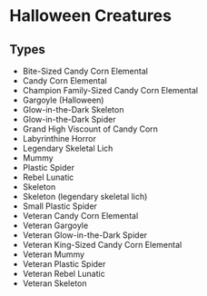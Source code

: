 # Halloween Creatures
## Types
* Bite-Sized Candy Corn Elemental
* Candy Corn Elemental
* Champion Family-Sized Candy Corn Elemental
* Gargoyle (Halloween)
* Glow-in-the-Dark Skeleton
* Glow-in-the-Dark Spider
* Grand High Viscount of Candy Corn
* Labyrinthine Horror
* Legendary Skeletal Lich
* Mummy
* Plastic Spider
* Rebel Lunatic
* Skeleton
* Skeleton (legendary skeletal lich)
* Small Plastic Spider
* Veteran Candy Corn Elemental
* Veteran Gargoyle
* Veteran Glow-in-the-Dark Spider
* Veteran King-Sized Candy Corn Elemental
* Veteran Mummy
* Veteran Plastic Spider
* Veteran Rebel Lunatic
* Veteran Skeleton
